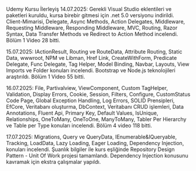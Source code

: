 Udemy Kursu İlerleyiş
14.07.2025: Gerekli Visual Studio eklentileri ve paketleri kuruldu, kursa birebir gitmesi için .net 5.0 versiyonu indirildi. Client-Mimarisi, Delegate, Async Methods, Action Delegates, Middleware, Requesting Middleware, Responding Middleware, MVC, Routing, Razor Syntax, Data Transfer Methods ve Redirect to Action Method incelendi. Bölüm 1 Video 28 bitti.

15.07.2025: IActionResult, Routing ve RouteData, Attribute Routing, Static Data, wwwroot, NPM ve Libman, Href Link, CreateWithForm, Predicate Delegate, Func Delegate, Tag Helper, Model Binding, Navbar, Layouts, View Imports ve Folder konuları incelendi. Bootstrap ve Node.js teknolojileri araştırıldı. Bölüm 1 Video 55 bitti.

16.07.2025: File, Partivalview, ViewComponent, Custom TagHelper, Validation, Display Errors, Cookie, Session, Filters, Configure, CustomStatus Code Page, Global Exception Handling, Log Errors, SOLID Prensipleri, EfCore, Veritabanı oluşturma, DbContext, Veritabanı CRUD işlemleri, Data Annotations, Fluent Api, Primary Key, Default Values, IsUnique, Relationships, OneToMany, OneToOne, ManyToMany, Tabler Per Hierarchy ve Table per Type konuları incelendi. Bölüm 4 video 118 bitti.

17.07.2025: Migrations, Query ve QueryData, IEnumerable&IQueryable, Tracking, LoadData, Lazy Loading, Eager Loading, Dependency Injection, konuları incelendi. Şuanlık bilgiler ile kurs eşliğinde Repository Design Pattern - Unit Of Work projesi tamamlandı. Dependency Injection konusunu kavramak için ekstra çalışmalar yapıldı.